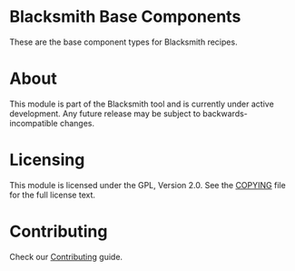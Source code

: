 # Blacksmith Base Components

These are the base component types for Blacksmith recipes.

# About

This module is part of the Blacksmith tool and is currently under active development. Any future release may be subject to backwards-incompatible changes.

# Licensing

This module is licensed under the GPL, Version 2.0. See the [COPYING](COPYING) file for the full license text.

# Contributing

Check our [Contributing](CONTRIBUTING.md) guide.
